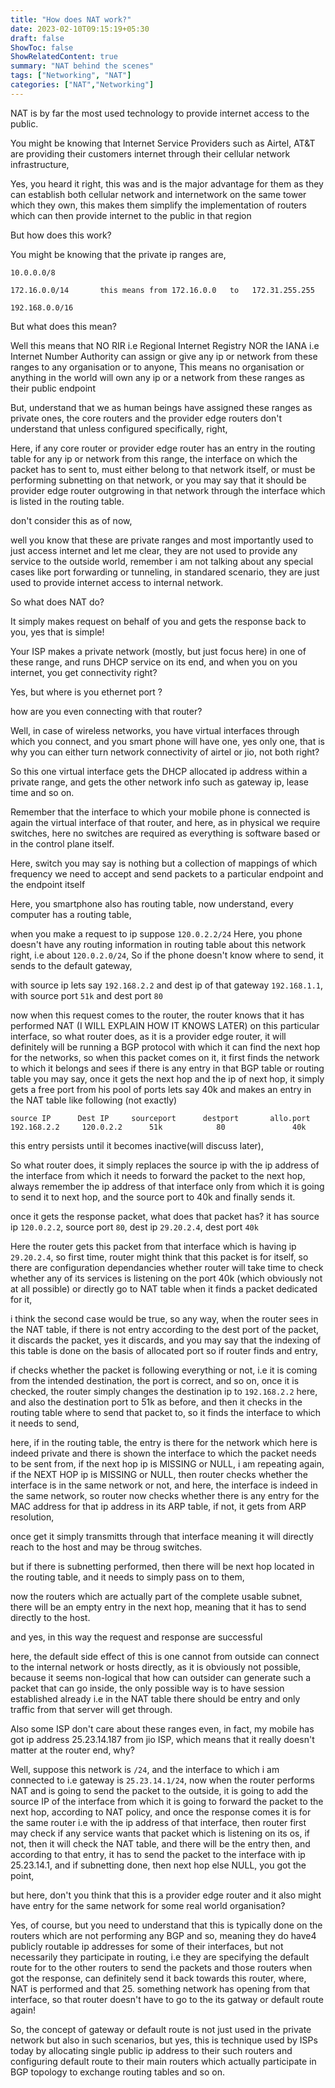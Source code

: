 ```yaml
---
title: "How does NAT work?"
date: 2023-02-10T09:15:19+05:30
draft: false
ShowToc: false
ShowRelatedContent: true
summary: "NAT behind the scenes"
tags: ["Networking", "NAT"]
categories: ["NAT","Networking"]
---
```


NAT is by far the most used technology to provide internet access to the public.

You might be knowing that Internet Service Providers such as Airtel, AT&T are providing their customers internet through their cellular network
infrastructure,

Yes, you heard it right, this was and is the major advantage for them as they can establish both cellular network and internetwork on the same
tower which they own, this makes them simplify the implementation of routers which can then provide internet to the public in that region

But how does this work?

You might be knowing that the private ip ranges are,

```shell
10.0.0.0/8

172.16.0.0/14       this means from 172.16.0.0   to   172.31.255.255

192.168.0.0/16
```

But what does this mean?

Well this means that NO RIR i.e Regional Internet Registry NOR the IANA i.e Internet Number Authority can assign or give any ip or network from
these ranges to any organisation or to anyone,
This means no organisation or anything in the world will own any ip or a network from these ranges as their public endpoint

But, understand that we as human beings have assigned these ranges as private ones, the core routers and the provider edge routers
don't understand that unless configured specifically, right,

Here, if any core router or provider edge router has an entry in the routing table for any ip or network from this range,
the interface on which the packet has to sent to, must either belong to that network itself, or must be performing subnetting on that network,
or you may say that it should be provider edge router outgrowing in that network through the interface which is listed in the routing table.

don't consider this as of now,

well you know that these are private ranges and most importantly used to just access internet and let me clear,
they are not used to provide any service to the outside world, remember i am not talking about any special cases like port forwarding or tunneling,
in standared scenario, they are just used to provide internet access to internal network.

So what does NAT do?

It simply makes request on behalf of you and gets the response back to you, yes that is simple!

Your ISP makes a private network (mostly, but just focus here) in one of these range, and runs DHCP service on its end,
and when you on you internet, you get connectivity right?

Yes, but where is you ethernet port ?

how are you even connecting with that router?

Well, in case of wireless networks, you have virtual interfaces through which you connect, and you smart phone will have one, yes only one,
that is why you can either turn network connectivity of airtel or jio, not both right?

So this one virtual interface gets the DHCP allocated ip address within a private range, and gets the other network info such as gateway ip,
lease time and so on.

Remember that the interface to which your mobile phone is connected is again the virtual interface of that router,
and here, as in physical we require switches, here no switches are required as everything is software based or in the control plane itself.

Here, switch you may say is nothing but a collection of mappings of which frequency we need to accept and send packets to a particular endpoint
and the endpoint itself

Here, you smartphone also has routing table, now understand, every computer has a routing table,

when you make a request to ip suppose `120.0.2.2/24`
Here, you phone doesn't have any routing information in routing table about this network right, i.e about `120.0.2.0/24`,
So if the phone doesn't know where to send, it sends to the default gateway,

with source ip lets say `192.168.2.2` and dest ip of that gateway `192.168.1.1`,
with source port `51k` and dest port `80`

now when this request comes to the router, the router knows that it has performed NAT (I WILL EXPLAIN HOW IT KNOWS LATER)
on this particular interface, so what router does, as it is a provider edge router, it will definitely will be running a BGP protocol
with which it can find the next hop for the networks,
so when this packet comes on it, it first finds the network to which it belongs and sees if there is any entry in that BGP table or routing table
you may say,
once it gets the next hop and the ip of next hop,
it simply gets a free port from his pool of ports lets say 40k and makes an entry in the NAT table like following (not exactly)

```shell
source IP      Dest IP     sourceport      destport       allo.port
192.168.2.2     120.0.2.2      51k            80               40k
```

this entry persists until it becomes inactive(will discuss later),

So what router does, it simply replaces the source ip with the ip address of the interface from which it needs to forward the packet to the
next hop, always remember the ip address of that interface only from which it is going to send it to next hop,
and the source port to 40k and finally sends it.

once it gets the response packet, what does that packet has?
it has source ip `120.0.2.2`, source port `80`,
dest ip `29.20.2.4`, dest port `40k`

Here the router gets this packet from that interface which is having ip `29.20.2.4`,
so first time, router might think that this packet is for itself, so there are configuration dependancies whether router will take time to check
whether any of its services is listening on the port 40k (which obviously not at all possible) or directly go to NAT table when it finds a packet
dedicated for it,

i think the second case would be true, so any way, when the router sees in the NAT table, if there is not entry according to the dest port of
the packet, it discards the packet, yes it discards, and you may say that the indexing of this table is done on the basis of allocated port
so if router finds and entry,

if checks whether the packet is following everything or not, i.e it is coming from the intended destination, the port is correct,
and so on, once it is checked, the router simply changes the destination ip to `192.168.2.2` here, and also the destination port to 51k as before,
and then it checks in the routing table where to send that packet to, so it finds the interface to which it needs to send,

here, if in the routing table, the entry is there for the network which here is indeed private and there is shown the interface to which the packet
needs to be sent from, if the next hop ip is MISSING or NULL, i am repeating again, if the NEXT HOP ip is MISSING or NULL, then router checks whether
the interface is in the same network or not, and here, the interface is indeed in the same network, so router now checks whether there is any
entry for the MAC address for that ip address in its ARP table, if not, it gets from ARP resolution,

once get it simply transmitts through that interface meaning it will directly reach to the host and may be throug switches.

but if there is subnetting performed, then there will be next hop located in the routing table, and it needs to simply pass on to them,

now the routers which are actually part of the complete usable subnet, there will be an empty entry in the next hop, meaning that it has to send
directly to the host.

and yes, in this way the request and response are successful

here, the default side effect of this is one cannot from outside can connect to the internal network or hosts directly, as it is obviously not
possible, because it seems non-logical that how can outsider can generate such a packet that can go inside, the only possible way is to have
session established already i.e in the NAT table there should be entry and only traffic from that server will get through.

Also some ISP don't care about these ranges even,
in fact, my mobile has got ip address 25.23.14.187 from jio ISP, which means that it really doesn't matter at the router end, why?

Well, suppose this network is `/24`,
and the interface to which i am connected to i.e gateway is `25.23.14.1/24`,
now when the router performs NAT and is going to send the packet to the outside, it is going to add the source IP of the interface from which
it is going to forward the packet to the next hop, according to NAT policy, and once the response comes it is for the same router i.e
with the ip address of that interface, then router first may check if any service wants that packet which is listening on its os,
if not, then it will check the NAT table, and there will be the entry then, and according to that entry, it has to send the packet to the interface
with ip 25.23.14.1, and if subnetting done, then next hop else NULL, you got the point,

but here, don't you think that this is a provider edge router and it also might have entry for the same network for some real world organisation?

Yes, of course, but you need to understand that this is typically done on the routers which are not performing any BGP and so,
meaning they do have4 publicly routable ip addresses for some of their interfaces, but not necessarily they participate in routing,
i.e they are specifying the default route for to the other routers to send the packets and those routers when got the response, can definitely send
it back towards this router, where, NAT is performed and that 25. something network has opening from that interface, so that router doesn't have
to go to the its gatway or default route again!

So, the concept of gateway or default route is not just used in the private network but also in such scenarios,
but yes, this is technique used by ISPs today by allocating single public ip address to their such routers and configuring default route to
their main routers which actually participate in BGP topology to exchange routing tables and so on.
